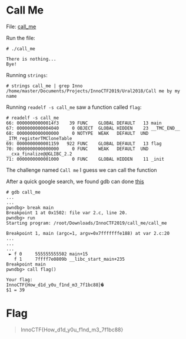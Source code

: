 # Call Me
File: [call_me](call_me)

Run the file:
```
# ./call_me

There is nothing...
Bye!
```
Running `strings`:
```
# strings call_me | grep Inno
/home/master/Documents/Projects/InnoCTF2019/Ural2018/Call me by my name
```
Running `readelf -s call_me` saw a function called `flag`:
```
# readelf -s call_me 
66: 00000000000014f3    39 FUNC    GLOBAL DEFAULT   13 main
67: 0000000000004040     0 OBJECT  GLOBAL HIDDEN    23 __TMC_END__
68: 0000000000000000     0 NOTYPE  WEAK   DEFAULT  UND _ITM_registerTMCloneTable
69: 0000000000001159   922 FUNC    GLOBAL DEFAULT   13 flag
70: 0000000000000000     0 FUNC    WEAK   DEFAULT  UND __cxa_finalize@@GLIBC_2.2
71: 0000000000001000     0 FUNC    GLOBAL HIDDEN    11 _init
```
The challenge named `Call me` I guess we can call the function 

After a quick google search, we found gdb can done [this](https://stackoverflow.com/questions/1354731/how-to-evaluate-functions-in-gdb)

```
# gdb call_me
...
...
pwndbg> break main
Breakpoint 1 at 0x1502: file var 2.c, line 20.
pwndbg> run
Starting program: /root/Downloads/InnoCTF2019/call_me/call_me 

Breakpoint 1, main (argc=1, argv=0x7fffffffe188) at var 2.c:20
...
...
...
 ► f 0     555555555502 main+15
   f 1     7ffff7e0809b __libc_start_main+235
Breakpoint main
pwndbg> call flag()

Your flag:
InnoCTF{How_d1d_y0u_f1nd_m3_7f1bc88}�
$1 = 39
```

# Flag
> InnoCTF{How_d1d_y0u_f1nd_m3_7f1bc88}